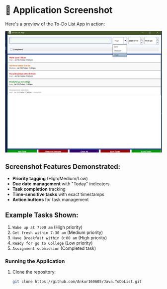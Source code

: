 # 📸 Application Screenshot

Here's a preview of the To-Do List App in action:

![To-Do List Application Screenshot](./Screenshot%202025-07-14%20235444.png)

## Screenshot Features Demonstrated:
- **Priority tagging** (High/Medium/Low)
- **Due date management** with "Today" indicators
- **Task completion** tracking
- **Time-sensitive tasks** with exact timestamps
- **Action buttons** for task management

## Example Tasks Shown:
1. `Wake up at 7:00 am` (High priority)
2. `Get fresh within 7:30 am` (Medium priority)
3. `Have Breakfast within 8:00 am` (High priority)
4. `Ready for go to College` (Low priority)
5. `Assignment submission` (Completed task)

### Running the Application
1. Clone the repository:
   ```bash
   git clone https://github.com/Ankur160605/Java.ToDoList.git